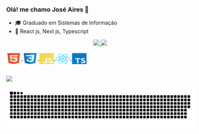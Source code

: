 ### Olá! me chamo José Aires 👋

- 🎓 Graduado em Sistemas de Informação 
- 📜 React js, Next js, Typescript


 <div>
<div align="center">
  <a href="https://github.com/joseairesdev">
  <img height="180em" src="https://github-readme-stats.vercel.app/api?username=joseairesdev&show_icons=true&theme=dracula&include_all_commits=true&count_private=true"/>
  <img height="180em" src="https://github-readme-stats.vercel.app/api/top-langs/?username=joseairesdev&layout=compact&langs_count=7&theme=dracula"/>
</div>

<div style="display: inline_block"><br>
 
  <img align="center" alt="Jose-HTML" height="30" width="40" src="https://raw.githubusercontent.com/devicons/devicon/master/icons/html5/html5-original.svg">
  <img align="center" alt="Jose-CSS" height="30" width="40" src="https://raw.githubusercontent.com/devicons/devicon/master/icons/css3/css3-original.svg">
   <img align="center" alt="Jose-Js" height="30" width="40" src="https://raw.githubusercontent.com/devicons/devicon/master/icons/javascript/javascript-plain.svg">
   <img align="center" alt="Jose-React" height="30" width="40" src="https://raw.githubusercontent.com/devicons/devicon/master/icons/react/react-original.svg">
  <img align="center" alt="Jose-Ts" height="30" width="40" src="https://raw.githubusercontent.com/devicons/devicon/master/icons/typescript/typescript-plain.svg">
 
 
</div>
<br/>
<div>

<a href="https://www.linkedin.com/in/joseaires2" target="_blank"><img src="https://img.shields.io/badge/-LinkedIn-%230077B5?style=for-the-badge&logo=linkedin&logoColor=white" target="_blank"></a> 

![Snake animation](https://github.com/joseairesdev/joseairesdev/blob/output/github-contribution-grid-snake.svg)

</div>
